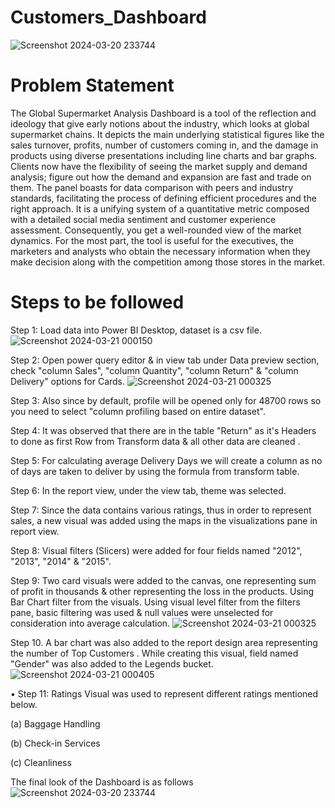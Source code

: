 # Customers_Dashboard
![Screenshot 2024-03-20 233744](https://github.com/Aditip904/Power_BI_Dashboard_Project/assets/112500658/73123fa5-f46d-4e16-bf45-d2e48374c96b)


# Problem Statement
The Global Supermarket Analysis Dashboard is a tool of the reflection and ideology that give early notions about the industry, which looks at global supermarket chains. It depicts the main underlying statistical figures like the sales turnover, profits, number of customers coming in, and the damage in products using diverse presentations including line charts and bar graphs. Clients now have the flexibility of seeing the market supply and demand analysis; figure out how the demand and expansion are fast and trade on them. The panel boasts for data comparison with peers and industry standards, facilitating the process of defining efficient procedures and the right approach. It is a unifying system of a quantitative metric composed with a detailed social media sentiment and customer experience assessment. Consequently, you get a well-rounded view of the market dynamics. For the most part, the tool is useful for the executives, the marketers and analysts who obtain the necessary information when they make decision along with the competition among those stores in the market.

# Steps to be followed 

Step 1: Load data into Power BI Desktop, dataset is a csv file.
![Screenshot 2024-03-21 000150](https://github.com/Aditip904/Power_BI_Dashboard_Project/assets/112500658/b920d7c0-c798-421a-9390-f46174f16c07)

Step 2: Open power query editor & in view tab under Data preview section, check "column Sales", "column Quantity", "column Return"  & "column Delivery" options for Cards.
![Screenshot 2024-03-21 000325](https://github.com/Aditip904/Power_BI_Dashboard_Project/assets/112500658/24239bf4-9923-409b-98f1-943862818308)

Step 3: Also since by default, profile will be opened only for 48700 rows so you need to select "column profiling based on entire dataset".

Step 4: It was observed that there are in the table "Return" as it's Headers to done as first Row from Transform data & all other data are cleaned .

Step 5: For calculating average Delivery Days we will create a column as no of days are taken to deliver by using the formula from transform table.

Step 6: In the report view, under the view tab, theme was selected.

Step 7: Since the data contains various ratings, thus in order to represent sales, a new visual was added using the maps in the visualizations pane in report view.

Step 8: Visual filters (Slicers) were added for four fields named "2012", "2013", "2014" & "2015".

Step 9: Two card visuals were added to the canvas, one representing sum of profit in thousands & other representing the loss in the products. Using Bar Chart filter from the visuals. Using visual level filter from the filters pane, basic filtering was used & null values were unselected for consideration into average calculation.
![Screenshot 2024-03-21 000325](https://github.com/Aditip904/Power_BI_Dashboard_Project/assets/112500658/24239bf4-9923-409b-98f1-943862818308)
 
Step 10. A bar chart was also added to the report design area representing the number of Top Customers . While creating this visual, field named "Gender" was also added to the Legends bucket.
![Screenshot 2024-03-21 000405](https://github.com/Aditip904/Power_BI_Dashboard_Project/assets/112500658/61c0c2f0-5b08-4257-ae00-1454dc9037bf)

• Step 11: Ratings Visual was used to represent different ratings mentioned below.

(a) Baggage Handling

(b) Check-in Services

(c) Cleanliness


The final look of the Dashboard is as follows
![Screenshot 2024-03-20 233744](https://github.com/Aditip904/Power_BI_Dashboard_Project/assets/112500658/73123fa5-f46d-4e16-bf45-d2e48374c96b)
